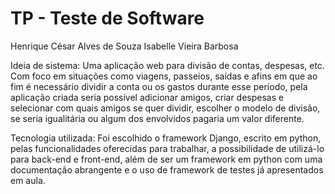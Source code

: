 # TP - Teste de Software

Henrique César Alves de Souza
Isabelle Vieira Barbosa

Ideia de sistema: Uma aplicação web para divisão de contas, despesas, etc. Com foco em situações como viagens, passeios, saídas e afins em que ao fim é necessário dividir a conta ou os gastos durante esse período, pela aplicação criada seria possível adicionar amigos, criar despesas e selecionar com quais amigos se quer dividir, escolher o modelo de divisão, se seria igualitária ou algum dos envolvidos pagaria um valor diferente.

Tecnologia utilizada: Foi escolhido o framework Django, escrito em python, pelas funcionalidades oferecidas para trabalhar, a possibilidade de utilizá-lo para back-end e front-end, além de ser um framework em python com uma documentação abrangente e o uso de framework de testes já apresentados em aula.